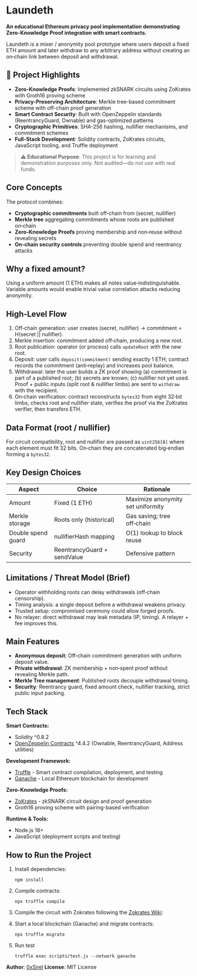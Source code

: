 
# Laundeth

**An educational Ethereum privacy pool implementation demonstrating Zero-Knowledge Proof integration with smart contracts.**

Laundeth is a mixer / anonymity pool prototype where users deposit a fixed ETH amount and later withdraw to any arbitrary address without creating an on‑chain link between deposit and withdrawal.

## 🎯 Project Highlights

- **Zero-Knowledge Proofs**: Implemented zkSNARK circuits using ZoKrates with Groth16 proving scheme
- **Privacy-Preserving Architecture**: Merkle tree-based commitment scheme with off-chain proof generation
- **Smart Contract Security**: Built with OpenZeppelin standards (ReentrancyGuard, Ownable) and gas-optimized patterns
- **Cryptographic Primitives**: SHA-256 hashing, nullifier mechanisms, and commitment schemes
- **Full-Stack Development**: Solidity contracts, ZoKrates circuits, JavaScript tooling, and Truffle deployment

> **⚠️ Educational Purpose**: This project is for learning and demonstration purposes only. Not audited—do not use with real funds.

## Core Concepts

The protocol combines:

* **Cryptographic commitments** built off‑chain from (secret, nullifier)
* **Merkle tree** aggregating commitments whose roots are published on‑chain
* **Zero‑Knowledge Proofs** proving membership and non‑reuse without revealing secrets
* **On‑chain security controls** preventing double spend and reentrancy attacks

## Why a fixed amount?
Using a uniform amount (1 ETH) makes all notes value‑indistinguishable. Variable amounts would enable trivial value correlation attacks reducing anonymity.

## High‑Level Flow



1. Off‑chain generation: user creates (secret, nullifier) → commitment = H(secret || nullifier).
2. Merkle insertion: commitment added off‑chain, producing a new root.
3. Root publication: operator (or process) calls `updateRoot` with the new root.
4. Deposit: user calls `deposit(commitment)` sending exactly 1 ETH; contract records the commitment (anti‑replay) and increases pool balance.
5. Withdrawal: later the user builds a ZK proof showing (a) commitment is part of a published root; (b) secrets are known; (c) nullifier not yet used. Proof + public inputs (split root & nullifier limbs) are sent to `withdraw` with the recipient.
6. On‑chain verification: contract reconstructs `bytes32` from eight 32‑bit limbs, checks root and nullifier state, verifies the proof via the ZoKrates verifier, then transfers ETH.

## Data Format (root / nullifier)
For circuit compatibility, root and nullifier are passed as `uint256[8]` where each element must fit 32 bits. On‑chain they are concatenated big‑endian forming a `bytes32`.

## Key Design Choices
| Aspect | Choice | Rationale |
|--------|--------|-----------|
| Amount | Fixed (1 ETH) | Maximize anonymity set uniformity |
| Merkle storage | Roots only (historical) | Gas saving; tree off‑chain |
| Double spend guard | nullifierHash mapping | O(1) lookup to block reuse |
| Security | ReentrancyGuard + sendValue | Defensive pattern |

## Limitations / Threat Model (Brief)
* Operator withholding roots can delay withdrawals (off‑chain censorship).
* Timing analysis: a single deposit before a withdrawal weakens privacy.
* Trusted setup: compromised ceremony could allow forged proofs.
* No relayer: direct withdrawal may leak metadata (IP, timing). A relayer + fee improves this.

## Main Features

- **Anonymous deposit**: Off‑chain commitment generation with uniform deposit value.
- **Private withdrawal**: ZK membership + non‑spent proof without revealing Merkle path.
- **Merkle Tree management**: Published roots decouple withdrawal timing.
- **Security**: Reentrancy guard, fixed amount check, nullifier tracking, strict public input packing.

## Tech Stack

**Smart Contracts:**
- Solidity ^0.8.2
- [OpenZeppelin Contracts](https://www.openzeppelin.com/) ^4.4.2 (Ownable, ReentrancyGuard, Address utilities)

**Development Framework:**
- [Truffle](https://archive.trufflesuite.com/) - Smart contract compilation, deployment, and testing
- [Ganache](https://archive.trufflesuite.com/ganache/) - Local Ethereum blockchain for development

**Zero-Knowledge Proofs:**
- [ZoKrates](https://zokrates.github.io/gettingstarted.html) - zkSNARK circuit design and proof generation
- Groth16 proving scheme with pairing-based verification

**Runtime & Tools:**
- Node.js 18+
- JavaScript (deployment scripts and testing)

## How to Run the Project

1. Install dependencies:
   ```fish
   npm install
   ```

2. Compile contracts:
   ```fish
   npx truffle compile
   ```

3. Compile the circuit with Zokrates following the [Zokrates Wiki](https://zokrates.github.io/gettingstarted.html):

4. Start a local blockchain (Ganache) and migrate contracts:
   ```fish
   npx truffle migrate
   ```

5. Run test
   ```fish
   truffle exec scripts/test.js --network ganache
   ```

**Author**: [0xSirel](https://github.com/0xSirel)
**License**: MIT License
